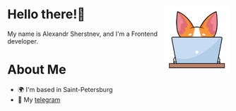 # Hello there!👋 <img src="./assets/corgi.png" align="right" width='150px'/>

My name is Alexandr Sherstnev, and I'm a Frontend developer.

# About Me

* 🌍  I'm based in Saint-Petersburg
* 📱  My [telegram](https://t.me/Alesher_br)
